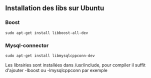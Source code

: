 ## Installation des libs sur Ubuntu

### Boost

<code>sudo apt-get install libboost-all-dev</code>

### Mysql-connector 

<code>sudo apt-get install libmysqlcppconn-dev</code>

Les librairies sont installées dans /usr/include, pour compiler il suffit d'ajouter -lboost ou -lmysqlcppconn par exemple

